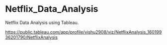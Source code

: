 # Netflix_Data_Analysis
Netflix Data Analysis using Tableau.

https://public.tableau.com/app/profile/vishu2908/viz/NetflixAnalysis_16019936201790/NetflixAnalysis
